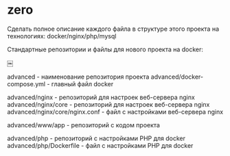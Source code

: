 # zero

Сделать полное описание каждого файла в структуре этого проекта на технологиях: docker/nginx/php/mysql

Стандартные репозитории и файлы для нового проекта на docker:

￼

advanced - наименование репозитория проекта
advanced/docker-compose.yml - главный файл docker

advanced/nginx - репозиторий для настроек веб-сервера nginx
advanced/nginx/core - репозиторий для настроек веб-сервера nginx
advanced/nginx/core/nginx.conf - файл с настройками веб-сервера nginx

advanced/www/app - репозиторий с кодом проекта

advanced/php - репозиторий с настройками PHP для docker
advanced/php/Dockerfile - файл с настройками PHP для docker

